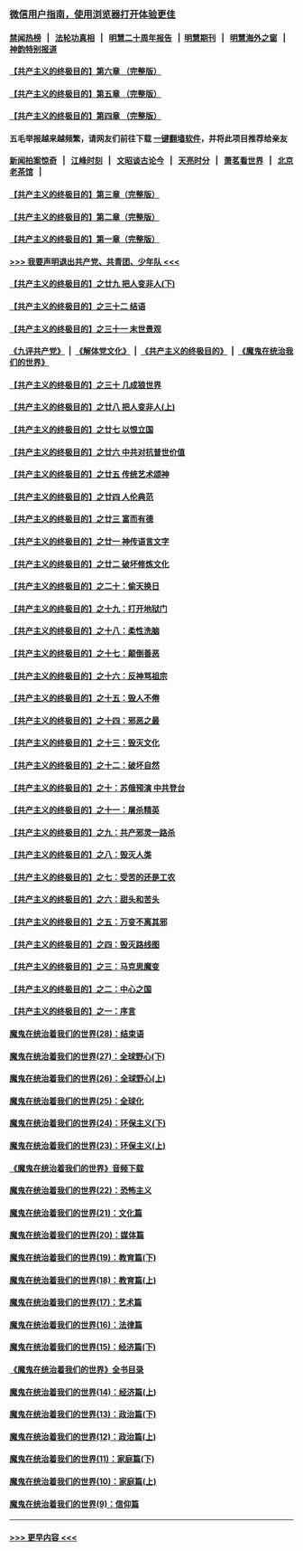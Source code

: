 ### [微信用户指南，使用浏览器打开体验更佳](https://github.com/gfw-breaker/banned-news1/blob/master/indexes/wechat-guide.md?t=0)
#### [禁闻热榜](热点新闻.md?t=0)  &nbsp;&nbsp;|&nbsp;&nbsp; [法轮功真相](https://github.com/gfw-breaker/truth/blob/master/README.md?t=0) &nbsp;&nbsp;|&nbsp;&nbsp; [明慧二十周年报告](https://github.com/gfw-breaker/mh-reports/blob/master/README.md?t=0) &nbsp;&nbsp;|&nbsp;&nbsp;[明慧期刊](https://github.com/gfw-breaker/mh-qikan) &nbsp;&nbsp;|&nbsp;&nbsp; [明慧海外之窗](https://github.com/gfw-breaker/mh-news/blob/master/README.md?t=0) &nbsp;&nbsp;|&nbsp;&nbsp; [神韵特别报道](https://github.com/gfw-breaker/mh-news/blob/master/shenyun.md?t=0)
#### [【共产主义的终极目的】第六章 （完整版）](../pages/nsc422/n11428913.md?t=02091711) 
#### [【共产主义的终极目的】第五章 （完整版）](../pages/nsc422/n11428912.md?t=02091711) 
#### [【共产主义的终极目的】第四章 （完整版）](../pages/nsc422/n11428907.md?t=02091711) 
#### 五毛举报越来越频繁，请网友们前往下载 [一键翻墙软件](https://github.com/gfw-breaker/ssr-accounts)，并将此项目推荐给亲友
#### [新闻拍案惊奇](https://github.com/gfw-breaker/banned-news1/blob/master/pages/link4.md) &nbsp;&nbsp;|&nbsp;&nbsp; [江峰时刻](https://github.com/gfw-breaker/banned-news1/blob/master/pages/link4.md) &nbsp;&nbsp;|&nbsp;&nbsp; [文昭谈古论今](https://github.com/gfw-breaker/banned-news1/blob/master/pages/link4.md) &nbsp;&nbsp;|&nbsp;&nbsp; [天亮时分](https://github.com/gfw-breaker/banned-news1/blob/master/pages/link4.md) &nbsp;&nbsp;|&nbsp;&nbsp; [萧茗看世界](https://github.com/gfw-breaker/banned-news1/blob/master/pages/link4.md) &nbsp;&nbsp;|&nbsp;&nbsp; [北京老茶馆](https://github.com/gfw-breaker/banned-news1/blob/master/pages/link4.md) &nbsp;&nbsp;|&nbsp;&nbsp; 
#### [【共产主义的终极目的】第三章（完整版）](../pages/nsc422/n11428848.md?t=02091711) 
#### [【共产主义的终极目的】第二章（完整版）](../pages/nsc422/n11428831.md?t=02091711) 
#### [【共产主义的终极目的】第一章（完整版）](../pages/nsc422/n11417651.md?t=02091711) 
#### [>>> 我要声明退出共产党、共青团、少年队 <<<](https://github.com/begood0513/goodnews/blob/master/quit/letter.md) 
#### [【共产主义的终极目的】之廿九 把人变非人(下)](../pages/nsc422/n11344140.md?t=02091711) 
#### [【共产主义的终极目的】之三十二 结语](../pages/nsc422/n11360535.md?t=02091711) 
#### [【共产主义的终极目的】之三十一 末世景观](../pages/nsc422/n11351129.md?t=02091711) 
#### [《九评共产党》](https://github.com/begood0513/9ping.md/blob/master/README.md) &nbsp;|&nbsp; [《解体党文化》](../../../../jtdwh.md/blob/master/README.md)  &nbsp;|&nbsp; [《共产主义的终极目的》](../../../../gczydzjmd.md/blob/master/README.md) &nbsp;|&nbsp; [《魔鬼在统治我们的世界》](../../../../mgztzwmdsj.md/blob/master/README.md) 
#### [【共产主义的终极目的】之三十 几成狼世界](../pages/nsc422/n11348280.md?t=02091711) 
#### [【共产主义的终极目的】之廿八 把人变非人(上)](../pages/nsc422/n11340492.md?t=02091711) 
#### [【共产主义的终极目的】之廿七 以恨立国](../pages/nsc422/n11336944.md?t=02091711) 
#### [【共产主义的终极目的】之廿六 中共对抗普世价值](../pages/nsc422/n11324785.md?t=02091711) 
#### [【共产主义的终极目的】之廿五 传统艺术颂神](../pages/nsc422/n11296396.md?t=02091711) 
#### [【共产主义的终极目的】之廿四 人伦典范](../pages/nsc422/n11296397.md?t=02091711) 
#### [【共产主义的终极目的】之廿三 富而有德](../pages/nsc422/n11283598.md?t=02091711) 
#### [【共产主义的终极目的】之廿一 神传语言文字](../pages/nsc422/n11263265.md?t=02091711) 
#### [【共产主义的终极目的】之廿二 破坏修炼文化](../pages/nsc422/n11245728.md?t=02091711) 
#### [【共产主义的终极目的】之二十：偷天换日](../pages/nsc422/n11238846.md?t=02091711) 
#### [【共产主义的终极目的】之十九：打开地狱门](../pages/nsc422/n11206376.md?t=02091711) 
#### [【共产主义的终极目的】之十八：柔性洗脑](../pages/nsc422/n11199994.md?t=02091711) 
#### [【共产主义的终极目的】之十七：颠倒善恶](../pages/nsc422/n11179782.md?t=02091711) 
#### [【共产主义的终极目的】之十六：反神骂祖宗](../pages/nsc422/n11166798.md?t=02091711) 
#### [【共产主义的终极目的】之十五：毁人不倦](../pages/nsc422/n11166792.md?t=02091711) 
#### [【共产主义的终极目的】之十四：邪恶之最](../pages/nsc422/n11150249.md?t=02091711) 
#### [【共产主义的终极目的】之十三：毁灭文化](../pages/nsc422/n11135227.md?t=02091711) 
#### [【共产主义的终极目的】之十二：破坏自然](../pages/nsc422/n11135214.md?t=02091711) 
#### [【共产主义的终极目的】之十：苏俄预演 中共登台](../pages/nsc422/n11118424.md?t=02091711) 
#### [【共产主义的终极目的】之十一：屠杀精英](../pages/nsc422/n11118442.md?t=02091711) 
#### [【共产主义的终极目的】之九：共产邪灵一路杀](../pages/nsc422/n11114139.md?t=02091711) 
#### [【共产主义的终极目的】之八：毁灭人类](../pages/nsc422/n11108503.md?t=02091711) 
#### [【共产主义的终极目的】之七：受苦的还是工农](../pages/nsc422/n11101809.md?t=02091711) 
#### [【共产主义的终极目的】之六：甜头和苦头](../pages/nsc422/n11096971.md?t=02091711) 
#### [【共产主义的终极目的】之五：万变不离其邪](../pages/nsc422/n11091285.md?t=02091711) 
#### [【共产主义的终极目的】之四：毁灭路线图](../pages/nsc422/n11086284.md?t=02091711) 
#### [【共产主义的终极目的】之三：马克思魔变](../pages/nsc422/n11061941.md?t=02091711) 
#### [【共产主义的终极目的】之二：中心之国](../pages/nsc422/n11047728.md?t=02091711) 
#### [【共产主义的终极目的】之一：序言](../pages/nsc422/n11086077.md?t=02091711) 
#### [魔鬼在统治着我们的世界(28)：结束语](../pages/nsc422/n10936246.md?t=02091711) 
#### [魔鬼在统治着我们的世界(27)：全球野心(下)](../pages/nsc422/n10928319.md?t=02091711) 
#### [魔鬼在统治着我们的世界(26)：全球野心(上)](../pages/nsc422/n10900318.md?t=02091711) 
#### [魔鬼在统治着我们的世界(25)：全球化](../pages/nsc422/n10788205.md?t=02091711) 
#### [魔鬼在统治着我们的世界(24)：环保主义(下)](../pages/nsc422/n10695307.md?t=02091711) 
#### [魔鬼在统治着我们的世界(23)：环保主义(上)](../pages/nsc422/n10688613.md?t=02091711) 
#### [《魔鬼在统治着我们的世界》音频下载](../pages/nsc422/n10635553.md?t=02091711) 
#### [魔鬼在统治着我们的世界(22)：恐怖主义](../pages/nsc422/n10614727.md?t=02091711) 
#### [魔鬼在统治着我们的世界(21)：文化篇](../pages/nsc422/n10597706.md?t=02091711) 
#### [魔鬼在统治着我们的世界(20)：媒体篇](../pages/nsc422/n10586579.md?t=02091711) 
#### [魔鬼在统治着我们的世界(19)：教育篇(下)](../pages/nsc422/n10564808.md?t=02091711) 
#### [魔鬼在统治着我们的世界(18)：教育篇(上)](../pages/nsc422/n10526970.md?t=02091711) 
#### [魔鬼在统治着我们的世界(17)：艺术篇](../pages/nsc422/n10499093.md?t=02091711) 
#### [魔鬼在统治着我们的世界(16)：法律篇](../pages/nsc422/n10485969.md?t=02091711) 
#### [魔鬼在统治着我们的世界(15)：经济篇(下)](../pages/nsc422/n10469975.md?t=02091711) 
#### [《魔鬼在统治着我们的世界》全书目录](../pages/nsc422/n10464261.md?t=02091711) 
#### [魔鬼在统治着我们的世界(14)：经济篇(上)](../pages/nsc422/n10457370.md?t=02091711) 
#### [魔鬼在统治着我们的世界(13)：政治篇(下)](../pages/nsc422/n10448270.md?t=02091711) 
#### [魔鬼在统治着我们的世界(12)：政治篇(上)](../pages/nsc422/n10444576.md?t=02091711) 
#### [魔鬼在统治着我们的世界(11)：家庭篇(下)](../pages/nsc422/n10440961.md?t=02091711) 
#### [魔鬼在统治着我们的世界(10)：家庭篇(上)](../pages/nsc422/n10435448.md?t=02091711) 
#### [魔鬼在统治着我们的世界(9)：信仰篇](../pages/nsc422/n10432159.md?t=02091711) 

----
#### [ >>> 更早内容 <<< ](../indexes/nsc422-earlier.md)

